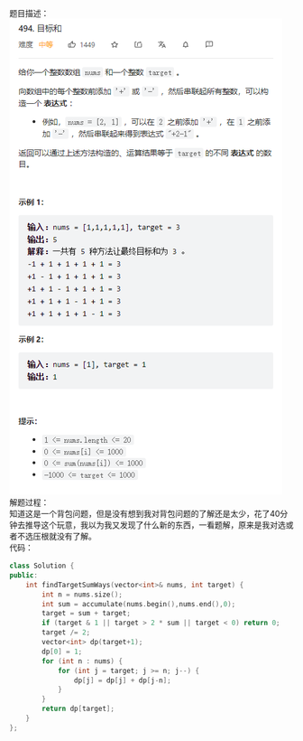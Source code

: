 题目描述：  
![image](/algorithmn/dynamic_programming/image/image11.png)  
解题过程：  
知道这是一个背包问题，但是没有想到我对背包问题的了解还是太少，花了40分钟去推导这个玩意，我以为我又发现了什么新的东西，一看题解，原来是我对选或者不选压根就没有了解。  
代码：  
```cpp
class Solution {
public:
    int findTargetSumWays(vector<int>& nums, int target) {
        int n = nums.size();
        int sum = accumulate(nums.begin(),nums.end(),0);
        target = sum + target;
        if (target & 1 || target > 2 * sum || target < 0) return 0;
        target /= 2;
        vector<int> dp(target+1);
        dp[0] = 1;
        for (int n : nums) {
            for (int j = target; j >= n; j--) {
                dp[j] = dp[j] + dp[j-n];
            }
        }
        return dp[target];
    }
};
```
